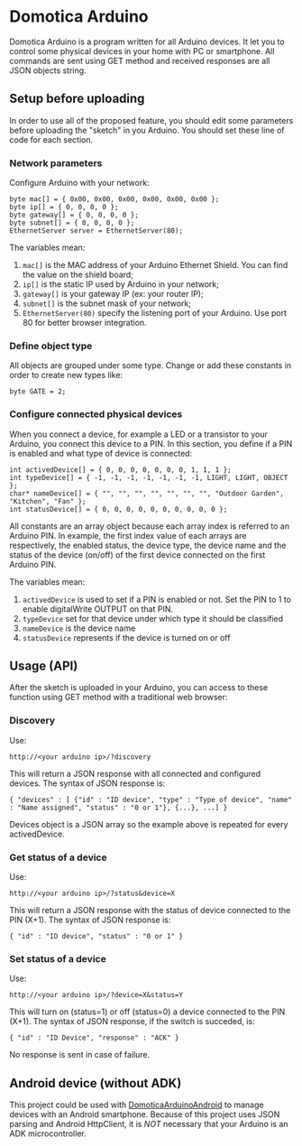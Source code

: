 # Domotica Arduino
Domotica Arduino is a program written for all Arduino devices.
It let you to control some physical devices in your home with PC or smartphone. All commands are sent using GET method and received responses are all JSON objects string.

## Setup before uploading
In order to use all of the proposed feature, you should edit some parameters before uploading the "sketch" in you Arduino. You should set these line of code for each section.

### Network parameters
Configure Arduino with your network:

    byte mac[] = { 0x00, 0x00, 0x00, 0x00, 0x00, 0x00 };
    byte ip[] = { 0, 0, 0, 0 };
    byte gateway[] = { 0, 0, 0, 0 };
    byte subnet[] = { 0, 0, 0, 0 };
    EthernetServer server = EthernetServer(80);

The variables mean:

1. <code>mac[]</code> is the MAC address of your Arduino Ethernet Shield. You can find the value on the shield board;
1. <code>ip[]</code> is the static IP used by Arduino in your network;
1. <code>gateway[]</code> is your gateway IP (ex: your router IP);
1. <code>subnet[]</code> is the subnet mask of your network;
1. <code>EthernetServer(80)</code> specify the listening port of your Arduino. Use port 80 for better browser integration.

### Define object type
All objects are grouped under some type. Change or add these constants in order to create new types like:

    byte GATE = 2;

### Configure connected physical devices
When you connect a device, for example a LED or a transistor to your Arduino, you connect this device to a PIN. In this section, you define if a PIN is enabled and what type of device is connected:

    int activedDevice[] = { 0, 0, 0, 0, 0, 0, 0, 1, 1, 1 };
    int typeDevice[] = { -1, -1, -1, -1, -1, -1, -1, LIGHT, LIGHT, OBJECT };
    char* nameDevice[] = { "", "", "", "", "", "", "", "Outdoor Garden", "Kitchen", "Fan" };
    int statusDevice[] = { 0, 0, 0, 0, 0, 0, 0, 0, 0, 0 };

All constants are an array object because each array index is referred to an Arduino PIN. In example, the first index value of each arrays are respectively, the enabled status, the device type, the device name and the status of the device (on/off) of the first device connected on the first Arduino PIN.

The variables mean:

1. <code>activedDevice</code> is used to set if a PIN is enabled or not. Set the PIN to 1 to enable digitalWrite OUTPUT on that PIN.
1. <code>typeDevice</code> set for that device under which type it should be classified
1. <code>nameDevice</code> is the device name
1. <code>statusDevice</code> represents if the device is turned on or off

## Usage (API)
After the sketch is uploaded in your Arduino, you can access to these function using GET method with a traditional web browser:

### Discovery
Use:

    http://<your arduino ip>/?discovery

This will return a JSON response with all connected and configured devices. The syntax of JSON response is:
    
    { "devices" : [ {"id" : "ID device", "type" : "Type of device", "name" : "Name assigned", "status" : "0 or 1"}, {...}, ...] }

Devices object is a JSON array so the example above is repeated for every activedDevice.

### Get status of a device
Use:
    
    http://<your arduino ip>/?status&device=X

This will return a JSON response with the status of device connected to the PIN (X+1). The syntax of JSON response is:

    { "id" : "ID device", "status" : "0 or 1" }

### Set status of a device
Use:

    http://<your arduino ip>/?device=X&status=Y

This will turn on (status=1) or off (status=0) a device connected to the PIN (X+1). The syntax of JSON response, if the switch is succeded, is:

    { "id" : "ID Device", "response" : "ACK" }

No response is sent in case of failure.

## Android device (without ADK)
This project could be used with [DomoticaArduinoAndroid](https://github.com/emanuele-palazzetti/DomoticaArduinoAndroid) to manage devices with an Android smartphone. Because of this project uses JSON parsing and Android HttpClient, it is *NOT* necessary that your Arduino is an ADK microcontroller.
